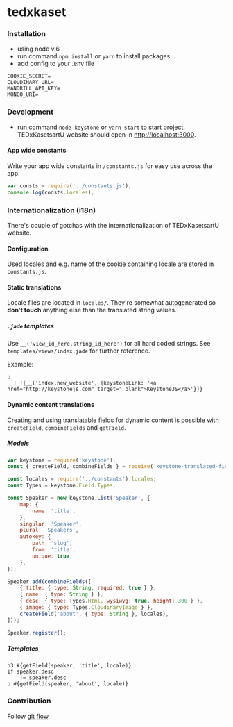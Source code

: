 # tedxkaset

### Installation
- using node v.6
- run command `npm install` or `yarn` to install packages
- add config to your .env file
```
COOKIE_SECRET=
CLOUDINARY_URL=
MANDRILL_API_KEY=
MONGO_URI=
```

### Development
- run command `node keystone` or `yarn start` to start project.
TEDxKasetsartU website should open in [http://localhost:3000](http://localhost:3000).

#### App wide constants
Write your app wide constants in `/constants.js` for easy use across the app.

```JavaScript
var consts = require('../constants.js');
console.log(consts.locales);
```

### Internationalization (i18n)
There's couple of gotchas with the internationalization of TEDxKasetsartU website.

#### Configuration
Used locales and e.g. name of the cookie containing locale are stored in `constants.js`.

#### Static translations
Locale files are located in `locales/`. They're somewhat autogenerated so **don't touch** anything else than the translated string values.

##### `.jade` templates
Use `__('view_id_here.string_id_here')` for all hard coded strings. See `templates/views/index.jade` for further reference.

Example:
```pug
p
  | !{__('index.new_website', {keystoneLink: '<a href="http://keystonejs.com" target="_blank">KeystoneJS</a>'})}
```

#### Dynamic content translations
Creating and using translatable fields for dynamic content is possible with `createField`, `combineFields` and `getField`.

##### Models
```JavaScript
var keystone = require('keystone');
const { createField, combineFields } = require('keystone-translated-fields');

const locales = require('../constants').locales;
const Types = keystone.Field.Types;

const Speaker = new keystone.List('Speaker', {
	map: {
		name: 'title',
	},
	singular: 'Speaker',
	plural: 'Speakers',
	autokey: {
		path: 'slug',
		from: 'title',
		unique: true,
	},
});

Speaker.add(combineFields([
	{ title: { type: String, required: true } },
	{ name: { type: String } },
	{ desc: { type: Types.Html, wysiwyg: true, height: 300 } },
	{ image: { type: Types.CloudinaryImage } },
	createField('about', { type: String }, locales),
]));

Speaker.register();
```

##### Templates

```pug
h3 #{getField(speaker, 'title', locale)}
if speaker.desc
	!= speaker.desc
p #{getField(speaker, 'about', locale)}
```

### Contribution
Follow [git flow](https://danielkummer.github.io/git-flow-cheatsheet/).
